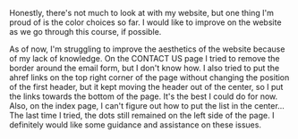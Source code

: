 Honestly, there's not much to look at with my website, but one thing I'm proud of is the color choices so far. I would like to improve on the website as we go through this course, if possible. 

As of now, I'm struggling to improve the aesthetics of the website because of my lack of knowledge. On the CONTACT US page I tried to remove the border around the email form, but I don't know how. I also tried to put the ahref links on the top right corner of the page without changing the position of the first header, but it kept moving the header out of the center, so I put the links towards the bottom of the page. It's the best I could do for now. Also, on the index page, I can't figure out how to put the list in the center... The last time I tried, the dots still remained on the left side of the page. I definitely would like some guidance and assistance on these issues.